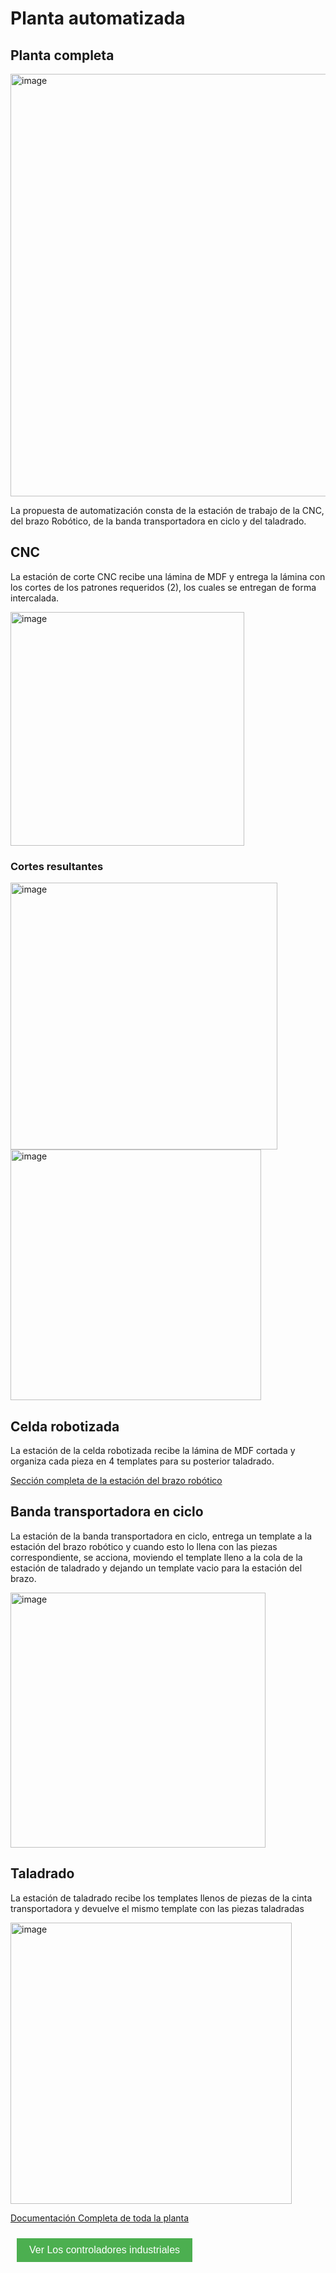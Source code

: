 # Planta automatizada

## Planta completa

<img width="676" alt="image" src="https://github.com/APM-Kullu/Project/assets/52173621/720cabd6-a22f-4ab4-8a29-0c245d9ec3bf">

La propuesta de automatización consta de la estación de trabajo de la CNC, del brazo Robótico, de la banda transportadora en ciclo y del taladrado. 

## CNC

La estación de corte CNC recibe una lámina de MDF y entrega la lámina con los cortes de los patrones requeridos (2), los cuales se entregan de forma intercalada.

<img width="374" alt="image" src="https://github.com/APM-Kullu/Project/assets/52173621/6dfb3aee-a7e8-4f87-9640-14275d7d5b1a">

### Cortes resultantes
<img width="427" alt="image" src="https://github.com/APM-Kullu/Project/assets/52173621/c8bb30a5-803f-4fe1-9199-1f7075a3c523">
<img width="401" alt="image" src="https://github.com/APM-Kullu/Project/assets/52173621/8e750e16-7b96-472a-b4d2-335dba94c087">

## Celda robotizada

La estación de la celda robotizada recibe la lámina de MDF cortada y organiza cada pieza en 4 templates para su posterior taladrado.

[Sección completa de la estación del brazo robótico](https://apm-kullu.github.io/kulluWebSite/robotica/)


## Banda transportadora en ciclo

La estación de la banda transportadora en ciclo, entrega un template a la estación del brazo robótico y cuando esto lo llena con las piezas correspondiente, se acciona, moviendo el template lleno a la cola de la estación de taladrado y dejando un template vacio para la estación del brazo.

<img width="408" alt="image" src="https://github.com/APM-Kullu/Project/assets/52173621/e5324434-63f2-40eb-9265-c4045b87f2c3">

## Taladrado

La estación de taladrado recibe los templates llenos de piezas de la cinta transportadora y devuelve el mismo template con las piezas taladradas

<img width="450" alt="image" src="https://github.com/APM-Kullu/Project/assets/52173621/8a926470-1f7e-480d-bf90-04f5a03dad38">

[Documentación Completa de toda la planta](https://github.com/APM-Kullu/Project/tree/main/PlantaAutomatizada)

<button style="background-color: #4CAF50; /* color de fondo */
               color: white; /* color del texto */
               border: none; /* borde del botón */
               padding: 10px 20px; /* espacio alrededor del texto */
               text-align: center; /* centrar el texto */
               text-decoration: none; /* sin subrayado */
               display: inline-block; /* mostrar en línea */
               font-size: 16px; /* tamaño de la fuente */
               margin: 10px; /* margen externo */
               cursor: pointer; /* cursor de puntero */"
        onclick="window.location.href = window.location.origin + '/kulluWebSite/controladores'">
Ver Los controladores industriales </button>